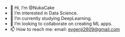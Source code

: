 - 👋 Hi, I’m @NukaCake
- 👀 I’m interested in Data Science.
- 🌱 I’m currently studying DeepLearning.
- 💞️ I’m looking to collaborate on creating ML apps.
- 📫 How to reach me: email: evgenji2609@gmail.com

<!---
NukaCake/NukaCake is a ✨ special ✨ repository because its `README.md` (this file) appears on your GitHub profile.
You can click the Preview link to take a look at your changes.
--->
